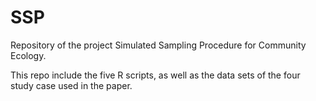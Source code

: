 # SSP
Repository of the project Simulated Sampling Procedure for Community Ecology.

This repo include the five R scripts, as well as the data sets of the four study case used in the paper.
